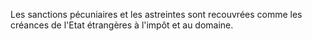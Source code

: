   
 Les sanctions pécuniaires et les astreintes sont recouvrées comme les créances de l'Etat étrangères à l'impôt et au domaine.  

  
